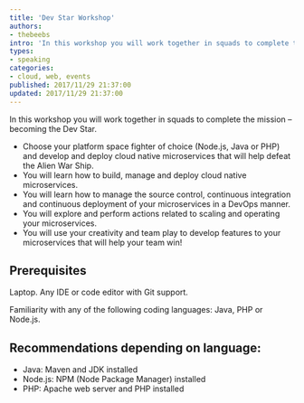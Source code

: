 ```yaml
---
title: 'Dev Star Workshop'
authors:
- thebeebs
intro: 'In this workshop you will work together in squads to complete the mission – becoming the Dev Star.'
types:
- speaking
categories:
- cloud, web, events
published: 2017/11/29 21:37:00
updated: 2017/11/29 21:37:00
---
```


In this workshop you will work together in squads to complete the mission – becoming the Dev Star.

* Choose your platform space fighter of choice (Node.js, Java or PHP) and develop and deploy cloud native microservices that will help defeat the Alien War Ship.
* You will learn how to build, manage and deploy cloud native microservices.
* You will learn how to manage the source control, continuous integration and continuous deployment of your microservices in a DevOps manner.
* You will explore and perform actions related to scaling and operating your microservices.
* You will use your creativity and team play to develop features to your microservices that will help your team win!

## Prerequisites

Laptop. Any IDE or code editor with Git support.

Familiarity with any of the following coding languages: Java, PHP or Node.js.

## Recommendations depending on language:

* Java: Maven and JDK installed
* Node.js: NPM (Node Package Manager) installed
* PHP: Apache web server and PHP installed